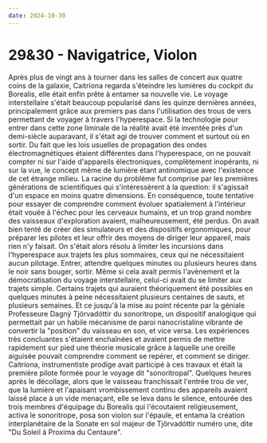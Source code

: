 ```yaml
---
date: 2024-10-30
---
```


# 29&30 - Navigatrice, Violon

Après plus de vingt ans à tourner dans les salles de concert aux quatre coins
de la galaxie, Caitríona regarda s'éteindre les lumières du cockpit du
Borealis, elle était enfin prête à entamer sa nouvelle vie. Le voyage
interstellaire s'était beaucoup popularisé dans les quinze dernières années,
principalement grâce aux premiers pas dans l'utilisation des trous de vers
permettant de voyager à travers l'hyperespace. Si la technologie pour entrer
dans cette zone liminale de la réalité avait été inventée près d'un demi-siècle
auparavant, il s'était agi de trouver comment et surtout où en sortir. Du fait
que les lois usuelles de propagation des ondes électromagnétiques étaient
différentes dans l'hyperespace, on ne pouvait compter ni sur l'aide d'appareils
électroniques, complètement inopérants, ni sur la vue, le concept même de
lumière étant antinomique avec l'existence de cet étrange milieu. La racine du
problème fut comprise par les premières générations de scientifiques qui
s'intéressèrent à la question: il s'agissait d'un espace en moins quatre
dimensions. En conséquence, toute tentative pour essayer de comprendre comment
évoluer spatialement à l'intérieur était vouée à l'échec pour les cerveaux
humains, et un trop grand nombre des vaisseaux d'exploration avaient,
malheureusement, été perdus. On avait bien tenté de créer des simulateurs et
des dispositifs ergonomiques, pour préparer les pilotes et leur offrir des
moyens de diriger leur appareil, mais rien n'y faisait. On s'était alors résolu
à limiter les incursions dans l'hyperespace aux trajets les plus sommaires,
ceux qui ne nécessitaient aucun pilotage. Entrer, attendre quelques minutes ou
plusieurs heures dans le noir sans bouger, sortir. Même si cela avait permis
l'avènement et la démocratisation du voyage interstellaire, celui-ci avait du
se limiter aux trajets simple. Certains trajets qui auraient théoriquement été
possibles en quelques minutes à peine nécessitaient plusieurs centaines de
sauts, et plusieurs semaines. Et ce jusqu'à la mise au point récente par la
géniale Professeure Dagný Tjörvadóttir du sonoritrope, un dispositif analogique
qui permettait par un habile mécanisme de paroi nanocristaline vibrante de
convertir la "position" du vaisseau en son, et vice versa. Les expériences très
concluantes s'étaient enchaînées et avaient permis de mettre rapidement sur
pied une théorie musicale grâce à laquelle une oreille aiguisée pouvait
comprendre comment se repérer, et comment se diriger. Caitríona, instrumentiste
prodige avait participé à ces travaux et était la première pilote formée pour
le voyage dit "sonoritropal". Quelques heures après le décollage, alors que le
vaisseau franchissait l'entrée trou de ver, que la lumière et l'apaisant
vrombissement continu des appareils avaient laissé place à un vide menaçant,
elle se leva dans le silence, entourée des trois membres d'équipage du Borealis
qui l'écoutaient religieusement, activa le sonoritrope, posa son violon sur
l'épaule, et entama la création interplanétaire de la Sonate en sol majeur de
Tjörvadóttir numéro une, dite "Du Soleil à Proxima du Centaure".
